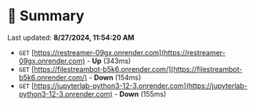 # 📖 Summary
Last updated: **8/27/2024, 11:54:20 AM**

- `GET` [https://restreamer-09gx.onrender.com](https://restreamer-09gx.onrender.com) - **Up** (343ms)
- `GET` [https://filestreambot-b5k6.onrender.com/](https://filestreambot-b5k6.onrender.com/) - **Down** (154ms)
- `GET` [https://jupyterlab-python3-12-3.onrender.com](https://jupyterlab-python3-12-3.onrender.com) - **Down** (155ms)
